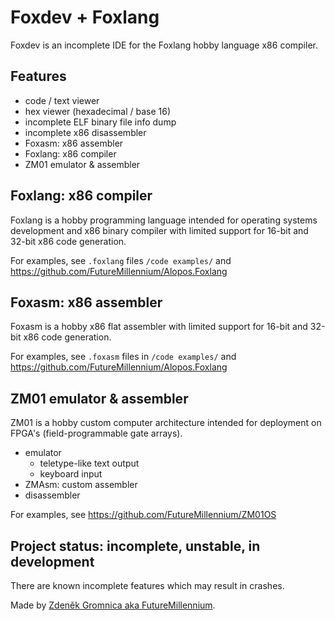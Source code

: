    

Foxdev + Foxlang
=================

Foxdev is an incomplete IDE for the Foxlang hobby language x86 compiler.

Features
---------

- code / text viewer
- hex viewer (hexadecimal / base 16)
- incomplete ELF binary file info dump
- incomplete x86 disassembler
- Foxasm: x86 assembler
- Foxlang: x86 compiler
- ZM01 emulator & assembler


Foxlang: x86 compiler
----------------------

Foxlang is a hobby programming language intended for operating systems development and x86 binary compiler with limited support for 16-bit and 32-bit x86 code generation.

For examples, see `.foxlang` files `/code examples/` and https://github.com/FutureMillennium/Alopos.Foxlang


Foxasm: x86 assembler
----------------------

Foxasm is a hobby x86 flat assembler with limited support for 16-bit and 32-bit x86 code generation.

For examples, see `.foxasm` files in `/code examples/` and https://github.com/FutureMillennium/Alopos.Foxlang


ZM01 emulator & assembler
--------------------------

ZM01 is a hobby custom computer architecture intended for deployment on FPGA's (field-programmable gate arrays).

- emulator
	- teletype-like text output
	- keyboard input
- ZMAsm: custom assembler
- disassembler

For examples, see https://github.com/FutureMillennium/ZM01OS 

Project status: incomplete, unstable, in development
-----------------------------------------------------

There are known incomplete features which may result in crashes.

Made by [Zdeněk Gromnica aka FutureMillennium](http://futuremillennium.com/).
